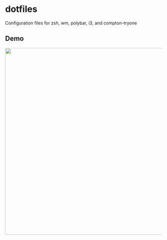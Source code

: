# dotfiles
Configuration files for zsh, wm, polybar, i3, and compton-tryone

## Demo
<img src="https://imgur.com/xhC5Qds.png" width="600">
